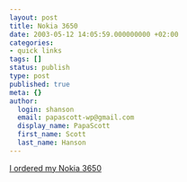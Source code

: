 ```yaml
---
layout: post
title: Nokia 3650
date: 2003-05-12 14:05:59.000000000 +02:00
categories:
- quick links
tags: []
status: publish
type: post
published: true
meta: {}
author:
  login: shanson
  email: papascott-wp@gmail.com
  display_name: PapaScott
  first_name: Scott
  last_name: Hanson
---
```

<p><a title="eplus still annoys me, but at &euro;49 the price was right" href="http://www.nokia.com/nokia/0,,2273,00.html">I ordered my Nokia 3650</a></p>
